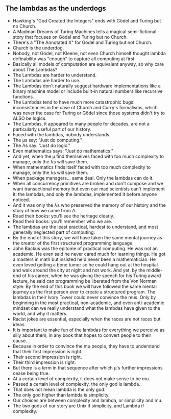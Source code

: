 
## The lambdas as the underdogs

- Hawking's "God Created the Integers" ends with Gödel and Turing but no Church.
- A Madman Dreams of Turing Machines tells a magical semi-fictional story that focuses on Gödel and Turing but no Church.
- There's a "The Annotated X" for Gödel and Turing but not Church.
- Church is the underdog.
- Nobody, not Gödel, not Kleene, not even Church himself thought lambda definability was "enough" to capture all computing at first.
- Basically all models of computation are equivalent anyway, so why care about The Lambdas?
- The Lambdas are harder to understand.
- The Lambdas are harder to use.
- The Lambdas don't naturally suggest hardware implementations like a binary machine model or include built-in natural numbers like recursive functions.
- The Lambdas tend to have much more catastrophic bugs: inconsistencies in the case of Church and Curry's formalisms, which was never the case for Turing or Gödel since those systems didn't try to ALSO be logics.
- The Lambdas, it appeared to many people for decades, are not a particularly useful part of our history.
- Faced with the lambdas, nobody understands.
- The μs say: "Just do computing."
- The Λs say: "Just do logic."
- Even mathematics says: "Just do mathematics."
- And yet, when the μ find themselves faced with too much complexity to manage, only the λs will save them.
- When mathematics finds itself faced with too much complexity to manage, only the λs will save them.
- When package managers... same deal. Only the lambdas can do it.
- When all concurrency primitives are broken and don't compose and we want transactional memory but even our mad scientists can't implement it: the lambdas, and only the lambdas, implemented it before anyone noticed.
- And it was only the λs who preserved the memory of our history and the story of how we came from Λ.
- Read their books: you'll see the heritage clearly.
- Read their books: you'll remember who we are.
- The lambdas are the least practical, hardest to understand, and most generally neglected part of computing.
- By the end of this story, we will have taken the same mental journey as the creator of the first structured programming language.
- John Backus was the epitome of practical computing. He was not an academic. He even said he never cared much for learning things. He got a masters in math but insisted he'd never been a mathematician. He even loved getting a bone tumor so he could hang out at the hospital and walk around the city at night and not work. And yet, by the middle-end of his career, when he was giving the speech for his Turing award lecture, he said can programming be liberated from the Von Norman style. By the end of this book we will have followed the same mental journey as the first person ever to create a structured program. The lambdas in their Ivory Tower could never convince the mus. Only by beginning in the most practical, non-academic, and even anti-academic mindset can we really understand what the lambdas have given to the world, and why it matters.
- Racist jokes are essential, especially when the races are not races but ideas.
- It is important to make fun of the lambdas for everything we perceive as silly about them, in any book that hopes to convert people to their cause. 
- Because in order to convince the mu people, they have to understand that their first impression is right.
- Their second impression is right.
- Their third impression is right.
- But there is a term in that sequence after which μ's further impressions cease being true.
- At a certain level of complexity, it does not make sense to be mu.
- Passed a certain level of complexity, the only god is lambda.
- That does not mean lambda is the only god.
- The only god higher than lambda is simplicity.
- Our choices are between complexity and lambda, or simplicity and mu.
- The two gods of our story are Unix if simplicity, and Lambda if complexity.
